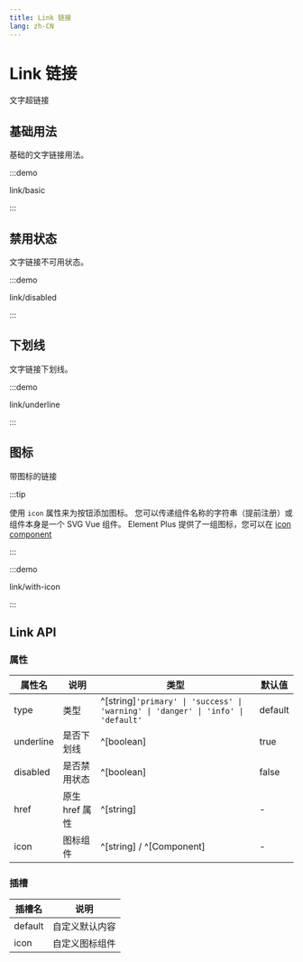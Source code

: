 ```yaml
---
title: Link 链接
lang: zh-CN
---
```


# Link 链接

文字超链接

## 基础用法

基础的文字链接用法。

:::demo

link/basic

:::

## 禁用状态

文字链接不可用状态。

:::demo

link/disabled

:::

## 下划线

文字链接下划线。

:::demo

link/underline

:::

## 图标

带图标的链接

:::tip

使用 `icon` 属性来为按钮添加图标。 您可以传递组件名称的字符串（提前注册）或组件本身是一个 SVG Vue 组件。 Element Plus 提供了一组图标，您可以在 [icon component](/zh-CN/component/icon)

:::

:::demo

link/with-icon

:::

## Link API

### 属性

| 属性名    | 说明           | 类型                                                                              | 默认值  |
| --------- | -------------- | --------------------------------------------------------------------------------- | ------- |
| type      | 类型           | ^[string]`'primary' \| 'success' \| 'warning' \| 'danger' \| 'info' \| 'default'` | default |
| underline | 是否下划线     | ^[boolean]                                                                        | true    |
| disabled  | 是否禁用状态   | ^[boolean]                                                                        | false   |
| href      | 原生 href 属性 | ^[string]                                                                         | -       |
| icon      | 图标组件       | ^[string] / ^[Component]                                                          | -       |

### 插槽

| 插槽名  | 说明           |
| ------- | -------------- |
| default | 自定义默认内容 |
| icon    | 自定义图标组件 |
